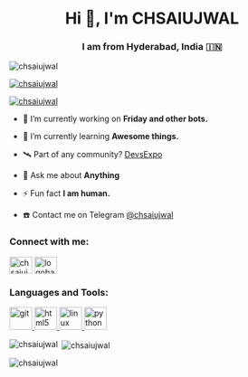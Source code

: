 <h1 align="center">Hi 👋, I'm CHSAIUJWAL</h1>
<h3 align="center">I am from Hyderabad, India 🇮🇳</h3>

<p align="left"> <img src="https://komarev.com/ghpvc/?username=chsaiujwal&label=Profile%20views&color=0e75b6&style=flat" alt="chsaiujwal" /> </p>

<p align="left"> <a href="https://github.com/ryo-ma/github-profile-trophy"><img src="https://github-profile-trophy.vercel.app/?username=chsaiujwal" alt="chsaiujwal" /></a> </p>

<p align="left"> <a href="https://twitter.com/chsaiujwal" target="blank"><img src="https://img.shields.io/twitter/follow/chsaiujwal?logo=twitter&style=for-the-badge" alt="chsaiujwal" /></a> </p>

- 🔭 I’m currently working on **Friday and other bots.**

- 🌱 I’m currently learning **Awesome things.**

- 🛰️ Part of any community? [DevsExpo](https://github.com/DevsExpo)

- 💬 Ask me about **Anything**

- ⚡ Fun fact **I am human.**

- ☎️ Contact me on Telegram [@chsaiujwal](https://t.me/chsaiujwal)

<h3 align="left">Connect with me:</h3>
<p align="left">
<a href="https://twitter.com/chsaiujwal" target="blank"><img align="center" src="https://cdn.jsdelivr.net/npm/simple-icons@3.0.1/icons/twitter.svg" alt="chsaiujwal" height="30" width="40" /></a>
<a href="https://instagram.com/logobang" target="blank"><img align="center" src="https://cdn.jsdelivr.net/npm/simple-icons@3.0.1/icons/instagram.svg" alt="logobang" height="30" width="40" /></a>
</p>

<h3 align="left">Languages and Tools:</h3>
<p align="left"> <a href="https://git-scm.com/" target="_blank"> <img src="https://www.vectorlogo.zone/logos/git-scm/git-scm-icon.svg" alt="git" width="40" height="40"/> </a> <a href="https://www.w3.org/html/" target="_blank"> <img src="https://devicons.github.io/devicon/devicon.git/icons/html5/html5-original-wordmark.svg" alt="html5" width="40" height="40"/> </a> <a href="https://www.linux.org/" target="_blank"> <img src="https://devicons.github.io/devicon/devicon.git/icons/linux/linux-original.svg" alt="linux" width="40" height="40"/> </a> <a href="https://www.python.org" target="_blank"> <img src="https://devicons.github.io/devicon/devicon.git/icons/python/python-original.svg" alt="python" width="40" height="40"/> </a> </p>

<p><img align="left" src="https://github-readme-stats.vercel.app/api/top-langs?username=chsaiujwal&show_icons=true&locale=en&layout=compact" alt="chsaiujwal" /></p>

<p>&nbsp;<img align="center" src="https://github-readme-stats.vercel.app/api?username=chsaiujwal&show_icons=true&locale=en" alt="chsaiujwal" /></p>

<p><img align="center" src="https://github-readme-streak-stats.herokuapp.com/?user=chsaiujwal&" alt="chsaiujwal" /></p>
